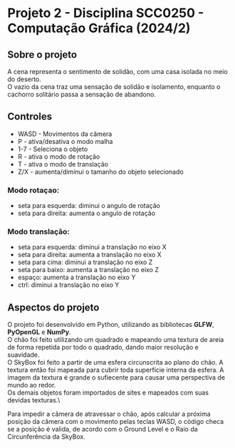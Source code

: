 # Projeto 2 - Disciplina SCC0250 - Computação Gráfica (2024/2)

## Sobre o projeto
A cena representa o sentimento de solidão, com uma casa isolada no meio do deserto. \
O vazio da cena traz uma sensação de solidão e isolamento, enquanto o cachorro solitário passa a sensação de abandono.

## Controles 
* WASD - Movimentos da câmera
* P - ativa/desativa o modo malha
* 1-7 - Seleciona o objeto
* R - ativa o modo de rotação
* T - ativa o modo de translação 
* Z/X - aumenta/diminui o tamanho do objeto selecionado
### Modo rotaçao:
- seta para esquerda: diminui o angulo de rotação
- seta para direita: aumenta o angulo de rotação
### Modo translação:
- seta para esquerda: diminui a translação no eixo X
- seta para direita: aumenta a translação no eixo X
- seta para cima: diminui a translação no eixo Z
- seta para baixo: aumenta a translação no eixo Z
- espaço: aumenta a translação no eixo Y
- ctrl: diminui a translação no eixo Y

## Aspectos do projeto
O projeto foi desenvolvido em Python, utilizando as bibliotecas **GLFW**, **PyOpenGL** e **NumPy**. \
O chão foi feito utilizando um quadrado e mapeando uma textura de areia de forma repetida por todo o quadrado, dando maior resolução e suavidade. \
O SkyBox foi feito a partir de uma esfera circunscrita ao plano do chão. A textura então foi mapeada para cubrir toda superfície interna da esfera. A imagem da textura é grande o sufiecente para causar uma perspectiva de mundo ao redor. \
Os demais objetos foram importados de sites e mapeados com suas devidas texturas.\

Para impedir a câmera de atravessar o chão, após calcular a próxima posição da câmera com o movimento pelas teclas WASD, o código checa se a posição é valida, de acordo com o Ground Level e o Raio da Circunferência da SkyBox.

